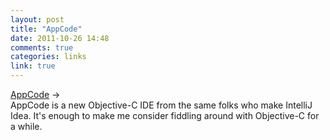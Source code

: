 ```yaml
---
layout: post
title: "AppCode"
date: 2011-10-26 14:48
comments: true
categories: links
link: true
---
```

[AppCode](http://www.jetbrains.com/objc/ "AppCode") &rarr;  
AppCode is a new Objective-C IDE from the same folks who make IntelliJ Idea. It's enough to make me consider fiddling around with Objective-C for a while.